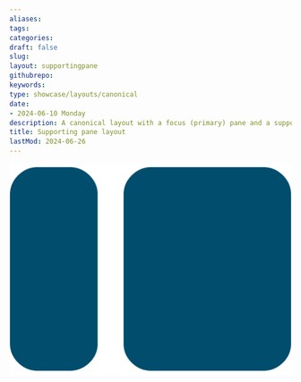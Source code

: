 ```yaml
---
aliases: 
tags:
categories:
draft: false
slug: 
layout: supportingpane
githubrepo: 
keywords: 
type: showcase/layouts/canonical
date:
- 2024-06-10 Monday
description: A canonical layout with a focus (primary) pane and a supporting (secondary) pane
title: Supporting pane layout
lastMod: 2024-06-26
---
```

![layout-supporting-pane.png](/assets/layout-supporting-pane_1719437145639_0.png)
